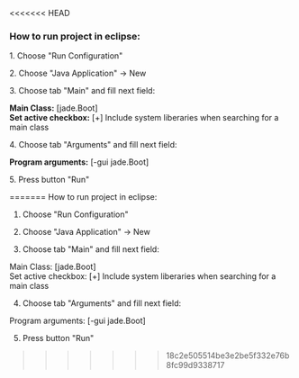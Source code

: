 <<<<<<< HEAD
<h3>How to run project in eclipse:</h3>
<p>1. Choose "Run Configuration"</p>
<p>2. Choose "Java Application" -> New</p>
<p>3. Choose tab "Main" and fill next field:</p>
<span>  <b>Main Class:</b> [jade.Boot]</span></br>
<span>  <b>Set active checkbox:</b> [+] Include system liberaries when searching for a main class </span>
<p>4. Choose tab "Arguments" and fill next field:</p>
<span>  <b>Program arguments:</b> [-gui jade.Boot]</span></br>
<p>5. Press button "Run"</p>
=======
How to run project in eclipse:</BR>

1. Choose "Run Configuration"</BR>

2. Choose "Java Application" -> New</BR>

3. Choose tab "Main" and fill next field:</BR>

Main Class: [jade.Boot]</BR>
Set active checkbox: [+] Include system liberaries when searching for a main class</BR>

4. Choose tab "Arguments" and fill next field:</BR>

Program arguments: [-gui jade.Boot]</BR>

5. Press button "Run"
>>>>>>> 18c2e505514be3e2be5f332e76b8fc99d9338717
